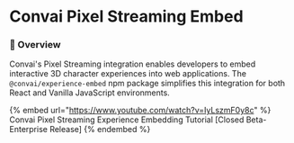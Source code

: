 # Convai Pixel Streaming Embed

### 📌 Overview

Convai's Pixel Streaming integration enables developers to embed interactive 3D character experiences into web applications. The `@convai/experience-embed` npm package simplifies this integration for both React and Vanilla JavaScript environments.

{% embed url="https://www.youtube.com/watch?v=IyLszmF0y8c" %}
Convai Pixel Streaming Experience Embedding Tutorial \[Closed Beta- Enterprise Release]
{% endembed %}
